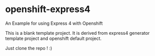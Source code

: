# openshift-express4

An Example for using Express 4 with Openshift

This is a blank template project.
It is derived from express4 generator template project and openshift default project.

Just clone the repo ! :)
